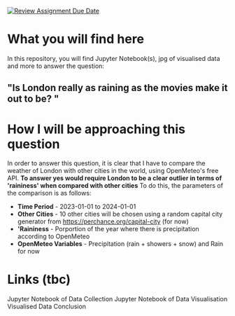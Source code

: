[![Review Assignment Due Date](https://classroom.github.com/assets/deadline-readme-button-22041afd0340ce965d47ae6ef1cefeee28c7c493a6346c4f15d667ab976d596c.svg)](https://classroom.github.com/a/16Ytx_fz)
# What you will find here
In this repository, you will find Jupyter Notebook(s), jpg of visualised data and more to answer the question: 
## "Is London really as raining as the movies make it out to be? "

# How I will be approaching this question
In order to answer this question, it is clear that I have to compare the weather of London with other cities in the world, using OpenMeteo's free API.
**To answer yes would require London to be a clear outlier in terms of 'raininess' when compared with other cities** 
To do this, the parameters of the comparison is as follows:
- **Time Period** - 2023-01-01 to 2024-01-01
- **Other Cities** - 10 other cities will be chosen using a random capital city generator from https://perchance.org/capital-city (for now)
- **'Raininess** - Porportion of the year where there is precipitation according to OpenMeteo
- **OpenMeteo Variables** - Precipitation (rain + showers + snow) and Rain for now

# Links (tbc)
Jupyter Notebook of Data Collection
Jupyter Notebook of Data Visualisation
Visualised Data
Conclusion
